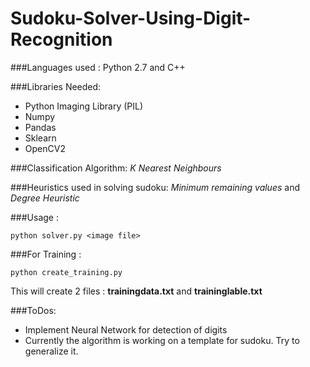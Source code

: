 # Sudoku-Solver-Using-Digit-Recognition

###Languages used : Python 2.7 and C++

###Libraries Needed:
* Python Imaging Library (PIL)
* Numpy
* Pandas
* Sklearn
* OpenCV2

###Classification Algorithm: 
*K Nearest Neighbours*

###Heuristics used in solving sudoku: 
*Minimum remaining values* and *Degree Heuristic*

###Usage : 
```
python solver.py <image file>
```

###For Training : 
```
python create_training.py
```

This will create 2 files : **trainingdata.txt** and **traininglable.txt**

###ToDos:
* Implement Neural Network for detection of digits
* Currently the algorithm is working on a template for sudoku. Try to generalize it.
